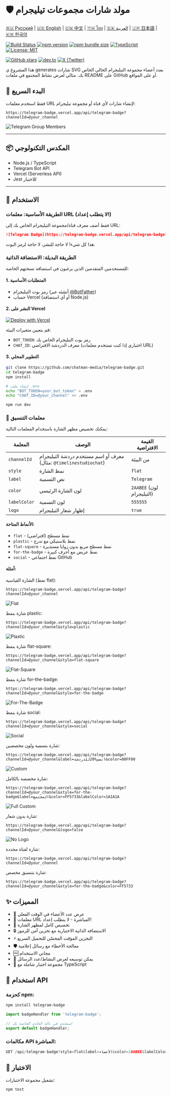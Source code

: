 # 🛡️ مولد شارات مجموعات تيليجرام

[🇷🇺 Русский](README.ru.md) | [🇺🇸 English](README.md) | [🇨🇳 中文](README.zh.md) | [🇹🇭 ไทย](README.th.md) | [🇸🇦 العربية](README.ar.md) | [🇯🇵 日本語](README.ja.md) | [🇰🇷 한국어](README.ko.md)

[![Build Status](https://github.com/chatman-media/telegram-badge/workflows/CI/badge.svg)](https://github.com/chatman-media/telegram-badge/actions)
[![npm version](https://img.shields.io/npm/v/telegram-badge.svg)](https://www.npmjs.com/package/telegram-badge)
[![npm bundle size](https://img.shields.io/bundlephobia/minzip/telegram-badge)](https://bundlephobia.com/package/telegram-badge)
[![TypeScript](https://img.shields.io/badge/TypeScript-5.5-blue.svg)](https://www.typescriptlang.org/)
[![License: MIT](https://img.shields.io/badge/License-MIT-yellow.svg)](https://opensource.org/licenses/MIT)

[![GitHub stars](https://img.shields.io/github/stars/chatman-media/telegram-badge?style=social)](https://github.com/chatman-media/telegram-badge)
[![dev.to](https://img.shields.io/badge/dev.to-Article-0A0A0A.svg?style=flat&logo=dev.to)](https://dev.to/chatman-media/show-your-telegram-group-member-count-in-github-readme-46pl)
[![X (Twitter)](https://img.shields.io/badge/Tweet-1DA1F2.svg?style=flat&logo=x&logoColor=white)](https://x.com/chatman_media/status/1947399700795244694)

هذا المشروع ي generates شارات SVG بعدد أعضاء مجموعة التيليجرام الحالي الخاص بك. مثالي لعرض نشاط المجتمع في ملفات README على GitHub أو على المواقع.

## 🚀 البدء السريع

فقط استخدم معلمات URL لإنشاء شارات لأي قناة أو مجموعة تيليجرام:

```
https://telegram-badge.vercel.app/api/telegram-badge?channelId=@your_channel
```

![Telegram Group Members](https://telegram-badge.vercel.app/api/telegram-badge?channelId=@timelinestudiochat)

---

## 📦 المكدس التكنولوجي

- Node.js / TypeScript
- Telegram Bot API
- Vercel (Serverless API)
- Jest للاختبار

---

## 🧩 الاستخدام

### الطريقة الأساسية: معلمات URL (لا يتطلب إعداد!)

فقط أضف معرف قناة/مجموعة التيليجرام الخاص بك إلى URL:

```markdown
![Telegram Badge](https://telegram-badge.vercel.app/api/telegram-badge?channelId=@your_channel)
```

هذا كل شيء! لا حاجة للنشر، لا حاجة لرمز البوت.

### الطريقة البديلة: الاستضافة الذاتية

للمستخدمين المتقدمين الذين يرغبون في استضافة نسختهم الخاصة:

#### 1. المتطلبات الأساسية
- رمز بوت التيليجرام (أنشئه عبر [@BotFather](https://t.me/botfather))
- حساب Vercel (أو أي استضافة Node.js)

#### 2. النشر على Vercel

[![Deploy with Vercel](https://vercel.com/button)](https://vercel.com/new/clone?repository-url=https%3A%2F%2Fgithub.com%2Fchatman-media%2Ftelegram-badge)

قم بتعيين متغيرات البيئة:
- `BOT_TOKEN`: رمز بوت التيليجرام الخاص بك
- `CHAT_ID`: معرف الدردشة الافتراضي (اختياري إذا كنت تستخدم معلمات URL)

#### 3. التطوير المحلي

```bash
git clone https://github.com/chatman-media/telegram-badge.git
cd telegram-badge
npm install

# إنشاء ملف .env
echo "BOT_TOKEN=your_bot_token" > .env
echo "CHAT_ID=@your_channel" >> .env

npm run dev
```

### 🎨 معلمات التنسيق

يمكنك تخصيص مظهر الشارة باستخدام المعلمات التالية:

| المعلمة | الوصف | القيمة الافتراضية |
|-----------|-------------|------------------------|
| `channelId` | معرف أو اسم مستخدم دردشة التيليجرام (مثال: `@timelinestudiochat`) | من البيئة |
| `style` | نمط الشارة | `flat` |
| `label` | نص التسمية | `Telegram` |
| `color` | لون الشارة الرئيسي | `2AABEE` (لون التيليجرام) |
| `labelColor` | لون التسمية | `555555` |
| `logo` | إظهار شعار التيليجرام | `true` |

#### الأنماط المتاحة:

- `flat` - نمط مسطح (افتراضي)
- `plastic` - نمط بلاستيكي مع تدرج
- `flat-square` - نمط مسطح مربع بدون زوايا مستديرة
- `for-the-badge` - نمط عريض مع أحرف كبيرة
- `social` - نمط اجتماعي GitHub

#### أمثلة:

الشارة القياسية (نمط flat):
```
https://telegram-badge.vercel.app/api/telegram-badge?channelId=@your_channel
```
![Flat](https://telegram-badge.vercel.app/api/telegram-badge?channelId=@timelinestudiochat)

شارة بنمط plastic:
```
https://telegram-badge.vercel.app/api/telegram-badge?channelId=@your_channel&style=plastic
```
![Plastic](https://telegram-badge.vercel.app/api/telegram-badge?channelId=@timelinestudiochat&style=plastic)

شارة بنمط flat-square:
```
https://telegram-badge.vercel.app/api/telegram-badge?channelId=@your_channel&style=flat-square
```
![Flat-Square](https://telegram-badge.vercel.app/api/telegram-badge?channelId=@timelinestudiochat&style=flat-square)

شارة بنمط for-the-badge:
```
https://telegram-badge.vercel.app/api/telegram-badge?channelId=@your_channel&style=for-the-badge
```
![For-The-Badge](https://telegram-badge.vercel.app/api/telegram-badge?channelId=@timelinestudiochat&style=for-the-badge)

شارة بنمط social:
```
https://telegram-badge.vercel.app/api/telegram-badge?channelId=@your_channel&style=social
```
![Social](https://telegram-badge.vercel.app/api/telegram-badge?channelId=@timelinestudiochat&style=social)

شارة بتسمية ولون مخصصين:
```
https://telegram-badge.vercel.app/api/telegram-badge?channelId=@your_channel&label=انضم%20للدردشة&color=00FF00
```
![Custom](https://telegram-badge.vercel.app/api/telegram-badge?channelId=@timelinestudiochat&label=انضم%20للدردشة&color=00FF00)

شارة مخصصة بالكامل:
```
https://telegram-badge.vercel.app/api/telegram-badge?channelId=@your_channel&style=for-the-badge&label=المجتمع&color=FF5733&labelColor=1A1A1A
```
![Full Custom](https://telegram-badge.vercel.app/api/telegram-badge?channelId=@timelinestudiochat&style=for-the-badge&label=المجتمع&color=FF5733&labelColor=1A1A1A)

شارة بدون شعار:
```
https://telegram-badge.vercel.app/api/telegram-badge?channelId=@your_channel&logo=false
```
![No Logo](https://telegram-badge.vercel.app/api/telegram-badge?channelId=@timelinestudiochat&logo=false)

شارة لقناة محددة:
```
https://telegram-badge.vercel.app/api/telegram-badge?channelId=@your_channel
```

شارة بتنسيق مخصص:
```
https://telegram-badge.vercel.app/api/telegram-badge?channelId=@your_channel&style=for-the-badge&color=FF5733
```

## ✨ المميزات

- 👥 عرض عدد الأعضاء في الوقت الفعلي
- 🔗 معلمات URL المباشرة - لا يتطلب إعداد!
- 🎨 تخصيص كامل لمظهر الشارة
- 🔒 الاستضافة الذاتية الاختيارية مع تخزين آمن للرموز
- ⚡ التخزين المؤقت المحسّن للتحميل السريع
- 🛡️ معالجة الأخطاء مع رسائل إعلامية
- 🆓 مجاني الاستخدام
- 📡 يمكن توسيعه لعرض النشاط/عدد الرسائل
- 🧪 مجموعة اختبار شاملة مع TypeScript

## 🔧 استخدام API

### كحزمة npm:

```bash
npm install telegram-badge
```

```typescript
import badgeHandler from 'telegram-badge';

// استخدم في دالة الخادم الخاصة بك
export default badgeHandler;
```

### مكالمات API المباشرة:

```typescript
GET /api/telegram-badge?style=flat&label=الأعضاء&color=2AABEE&labelColor=555555
```

## 🧪 الاختبار

تشغيل مجموعة الاختبارات:

```bash
npm test
```